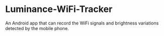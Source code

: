 # Luminance-WiFi-Tracker
An Android app that can record the WiFi signals and brightness variations detected by the mobile phone.
